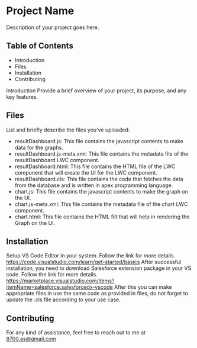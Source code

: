 # Project Name

Description of your project goes here.

## Table of Contents
- Introduction
- Files
- Installation
- Contributing

Introduction
Provide a brief overview of your project, its purpose, and any key features.

## Files
List and briefly describe the files you've uploaded:
- resultDashboard.js: This file contains the javascript contents to make data for the graphs.
- resultDashboard.js-meta.xml: This file contains the metadata file of the resultDashboard LWC component.
- resultDashboard.html: This file contains the HTML file of the LWC component that will create the UI for the LWC component.
- resultDashboard.cls: This file contains the code that fetches the data from the database and is written in apex programming language.
- chart.js: This file contains the javascript contents to make the graph on the UI.
- chart.js-meta.xml: This file contains the metadata file of the chart LWC component.
- chart.html: This file contains the HTML filt that will help in rendering the Graph on the UI.

## Installation
Setup VS Code Editor in your system. Follow the link for more details.
    https://code.visualstudio.com/learn/get-started/basics
After successful installation, you need to download Salesforce extension package in your VS code. Follow the link for more details.
    https://marketplace.visualstudio.com/items?itemName=salesforce.salesforcedx-vscode
After this you can make appropriate files in use the same code as provided in files, do not forget to update the .cls file according to your use case.

## Contributing
For any kind of assistance, feel free to reach out to me at 8700.as@gmail.com
